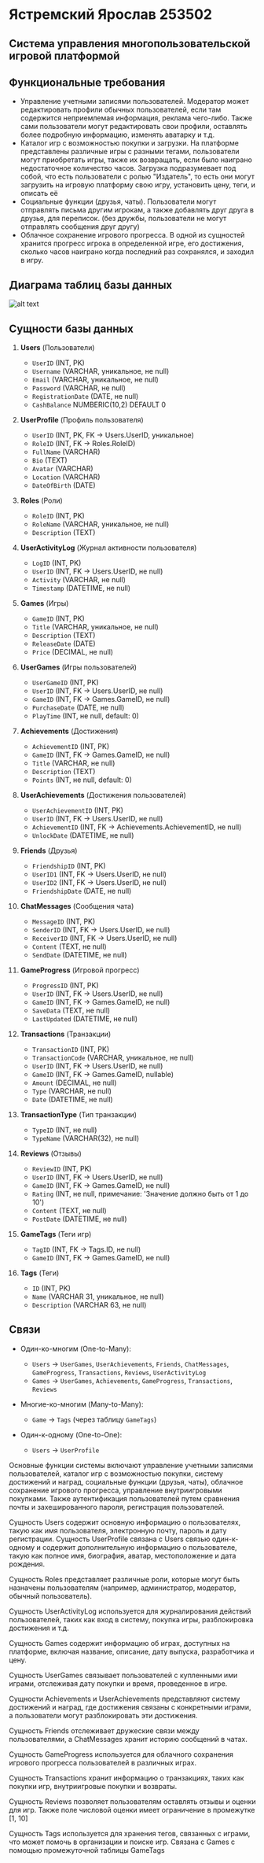 # Ястремский Ярослав 253502

## Система управления многопользовательской игровой платформой

## Функциональные требования

- Управление учетными записями пользователей. Модератор может редактировать профили обычных пользователей, если там содержится неприемлемая информация,
  реклама чего-либо. Также сами пользователи могут редактировать свои профили, оставлять более подробную информацию, изменять аватарку и т.д.
- Каталог игр с возможностью покупки и загрузки. На платформе представлены различные игры с разными тегами, пользователи могут приобретать игры,
  также их возвращать, если было наиграно недостаточное количество часов. Загрузка подразумевает под собой, что есть пользователи с ролью
  "Издатель", то есть они могут загрузить на игровую платформу свою игру, установить цену, теги, и описать её
- Социальные функции (друзья, чаты). Пользователи могут отправлять письма другим игрокам, а также добавлять друг друга в друзья, для переписок.
  (без дружбы, пользователи не могут отправлять сообщения друг другу)
- Облачное сохранение игрового прогресса. В одной из сущностей хранится прогресс игрока в определенной игре, его достижения, сколько часов наиграно
  когда последний раз сохранялся, и заходил в игру.

## Диаграма таблиц базы данных
![alt text](https://github.com/whiteprincewithobsession/GamingPlatform/blob/main/diagram/diagram.png)

## Сущности базы данных

1. **Users** (Пользователи)
   - `UserID` (INT, PK)
   - `Username` (VARCHAR, уникальное, не null)
   - `Email` (VARCHAR, уникальное, не null)
   - `Password` (VARCHAR, не null)
   - `RegistrationDate` (DATE, не null)
   - `CashBalance` NUMBERIC(10,2) DEFAULT 0

2. **UserProfile** (Профиль пользователя)
   - `UserID` (INT, PK, FK -> Users.UserID, уникальное)
   - `RoleID` (INT, FK -> Roles.RoleID)
   - `FullName` (VARCHAR)
   - `Bio` (TEXT)
   - `Avatar` (VARCHAR)
   - `Location` (VARCHAR)
   - `DateOfBirth` (DATE)

3. **Roles** (Роли)
   - `RoleID` (INT, PK)
   - `RoleName` (VARCHAR, уникальное, не null)
   - `Description` (TEXT)

4. **UserActivityLog** (Журнал активности пользователя)
   - `LogID` (INT, PK)
   - `UserID` (INT, FK -> Users.UserID, не null)
   - `Activity` (VARCHAR, не null)
   - `Timestamp` (DATETIME, не null)

5. **Games** (Игры)
   - `GameID` (INT, PK)
   - `Title` (VARCHAR, уникальное, не null)
   - `Description` (TEXT)
   - `ReleaseDate` (DATE)
   - `Price` (DECIMAL, не null)

6. **UserGames** (Игры пользователей)
   - `UserGameID` (INT, PK)
   - `UserID` (INT, FK -> Users.UserID, не null)
   - `GameID` (INT, FK -> Games.GameID, не null)
   - `PurchaseDate` (DATE, не null)
   - `PlayTime` (INT, не null, default: 0)

7. **Achievements** (Достижения)
   - `AchievementID` (INT, PK)
   - `GameID` (INT, FK -> Games.GameID, не null)
   - `Title` (VARCHAR, не null)
   - `Description` (TEXT)
   - `Points` (INT, не null, default: 0)

8. **UserAchievements** (Достижения пользователей)
   - `UserAchievementID` (INT, PK)
   - `UserID` (INT, FK -> Users.UserID, не null)
   - `AchievementID` (INT, FK -> Achievements.AchievementID, не null)
   - `UnlockDate` (DATETIME, не null)

9. **Friends** (Друзья)
    - `FriendshipID` (INT, PK)
    - `UserID1` (INT, FK -> Users.UserID, не null)
    - `UserID2` (INT, FK -> Users.UserID, не null)
    - `FriendshipDate` (DATE, не null)

10. **ChatMessages** (Сообщения чата)
    - `MessageID` (INT, PK)
    - `SenderID` (INT, FK -> Users.UserID, не null)
    - `ReceiverID` (INT, FK -> Users.UserID, не null)
    - `Content` (TEXT, не null)
    - `SendDate` (DATETIME, не null)

11. **GameProgress** (Игровой прогресс)
    - `ProgressID` (INT, PK)
    - `UserID` (INT, FK -> Users.UserID, не null)
    - `GameID` (INT, FK -> Games.GameID, не null)
    - `SaveData` (TEXT, не null)
    - `LastUpdated` (DATETIME, не null)

12. **Transactions** (Транзакции)
    - `TransactionID` (INT, PK)
    - `TransactionCode` (VARCHAR, уникальное, не null)
    - `UserID` (INT, FK -> Users.UserID, не null)
    - `GameID` (INT, FK -> Games.GameID, nullable)
    - `Amount` (DECIMAL, не null)
    - `Type` (VARCHAR, не null)
    - `Date` (DATETIME, не null)

13. **TransactionType** (Тип транзакции)
    - `TypeID` (INT, не null)
    - `TypeName` (VARCHAR(32), не null)

14. **Reviews** (Отзывы)
    - `ReviewID` (INT, PK)
    - `UserID` (INT, FK -> Users.UserID, не null)
    - `GameID` (INT, FK -> Games.GameID, не null)
    - `Rating` (INT, не null, примечание: 'Значение должно быть от 1 до 10')
    - `Content` (TEXT, не null)
    - `PostDate` (DATETIME, не null)

15. **GameTags** (Теги игр)
    - `TagID` (INT, FK -> Tags.ID, не null)
    - `GameID` (INT, FK -> Games.GameID, не null)

16. **Tags** (Теги)
    - `ID` (INT, PK)
    - `Name` (VARCHAR 31, уникальное, не null)
    - `Description` (VARCHAR 63, не null)
## Связи

- Один-ко-многим (One-to-Many):
  - `Users` -> `UserGames`, `UserAchievements`, `Friends`, `ChatMessages`, `GameProgress`, `Transactions`, `Reviews`, `UserActivityLog`
  - `Games` -> `UserGames`, `Achievements`, `GameProgress`, `Transactions`, `Reviews`

- Многие-ко-многим (Many-to-Many):
  - `Game` -> `Tags` (через таблицу `GameTags`)

- Один-к-одному (One-to-One):
  - `Users` -> `UserProfile`

Основные функции системы включают управление учетными записями пользователей, каталог игр с возможностью покупки, систему достижений и наград, социальные функции (друзья, чаты), облачное сохранение игрового прогресса, управление внутриигровыми покупками. Также аутентификация пользователей путем сравнения почты и захешированного пароля, регистрация пользователей.

Сущность Users содержит основную информацию о пользователях, такую как имя пользователя, электронную почту, пароль и дату регистрации. Сущность UserProfile связана с Users связью один-к-одному и содержит дополнительную информацию о пользователе, такую как полное имя, биография, аватар, местоположение и дата рождения.

Сущность Roles представляет различные роли, которые могут быть назначены пользователям (например, администратор, модератор, обычный пользователь).

Сущность UserActivityLog используется для журналирования действий пользователей, таких как вход в систему, покупка игры, разблокировка достижения и т.д.

Сущность Games содержит информацию об играх, доступных на платформе, включая название, описание, дату выпуска, разработчика и цену.

Сущность UserGames связывает пользователей с купленными ими играми, отслеживая дату покупки и время, проведенное в игре.

Сущности Achievements и UserAchievements представляют систему достижений и наград, где достижения связаны с конкретными играми, а пользователи могут разблокировать эти достижения.

Сущность Friends отслеживает дружеские связи между пользователями, а ChatMessages хранит историю сообщений в чатах.

Сущность GameProgress используется для облачного сохранения игрового прогресса пользователей в различных играх.

Сущность Transactions хранит информацию о транзакциях, таких как покупки игр, внутриигровые покупки и возвраты.

Сущность Reviews позволяет пользователям оставлять отзывы и оценки для игр. Также поле числовой оценки имеет ограничение в промежутке [1, 10]

Сущность Tags используется для хранения тегов, связанных с играми, что может помочь в организации и поиске игр. Связана с Games с помощью промежуточной таблицы GameTags
